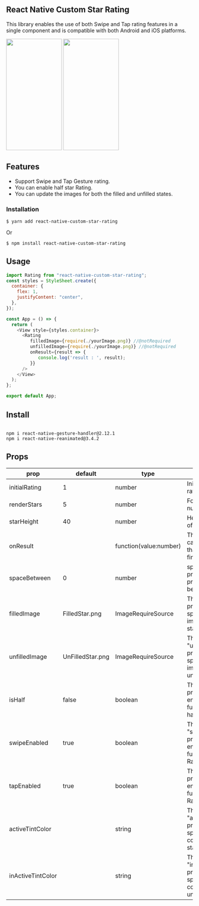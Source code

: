 ## React Native Custom Star Rating

This library enables the use of both Swipe and Tap rating features in a single component and is compatible with both Android and iOS platforms.

<p align="left">
   <img  width="150" height="300" src="https://github.com/codiant-technology/react-native-rating/blob/main/assets/IMG.png">
   <img  width="150" height="300" src="https://github.com/codiant-technology/react-native-rating/blob/main/assets/SwipeStar.gif">
</p>

## Features

- Support Swipe and Tap Gesture rating.
- You can enable half star Rating.
- You can update the images for both the filled and unfilled states.

### Installation

`$ yarn add react-native-custom-star-rating`

Or

`$ npm install react-native-custom-star-rating`

## Usage

```javascript
import Rating from "react-native-custom-star-rating";
const styles = StyleSheet.create({
  container: {
    flex: 1,
    justifyContent: "center",
  },
});

const App = () => {
  return (
    <View style={styles.container}>
      <Rating
         filledImage={require(./yourImage.png)} //@notRequired
         unfilledImage={require(./yourImage.png)} //@notRequired
         onResult={result => {
            console.log('result : ', result);
         }}
      />
    </View>
  );
};

export default App;
```

## Install

```shell

npm i react-native-gesture-handler@2.12.1
npm i react-native-reanimated@3.4.2

```

## Props

| prop              | default          | type                   | description                                                                                    |
| ----------------- | ---------------- | ---------------------- | ---------------------------------------------------------------------------------------------- |
| initialRating     | 1                | number                 | Initial value for the rating                                                                   |
| renderStars       | 5                | number                 | For Render numbers of Stars                                                                    |
| starHeight        | 40               | number                 | Height and Width of Stars                                                                      |
| onResult          |                  | function(value:number) | The "onResult" is a callback function that provides the final rating output.                   |
| spaceBetween      | 0                | number                 | spaceBetween prop is used for provide space between stars                                      |
| filledImage       | FilledStar.png   | ImageRequireSource     | The "filledImage" property is used to specify your own image for the filled star.              |
| unfilledImage     | UnFilledStar.png | ImageRequireSource     | The "unfilledImage" property is used to specify your own image for the unfilled star.          |
| isHalf            | false            | boolean                | The "isHalf" property is used to enable the functionality of half-star rating.                 |
| swipeEnabled      | true             | boolean                | The "swipeEnabled" property is used to enable the Swipe functionality in Rating component.     |
| tapEnabled        | true             | boolean                | The "tapEnabled" property is used to enable the Tap functionality in Rating component.         |
| activeTintColor   |                  | string                 | The "activeTintColor" property is used to specify your own color for the filled starcomponent. |
| inActiveTintColor |                  | string                 | The "inActiveTintColor" property is used to specify your own color for the unfilled star.      |
